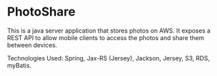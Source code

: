 PhotoShare
============

This is a java server application that stores photos on AWS. It exposes a REST API to
 allow mobile clients to access the photos and share them between devices.
 
 Technologies Used: Spring, Jax-RS (Jersey), Jackson, Jersey, S3, RDS, myBatis.